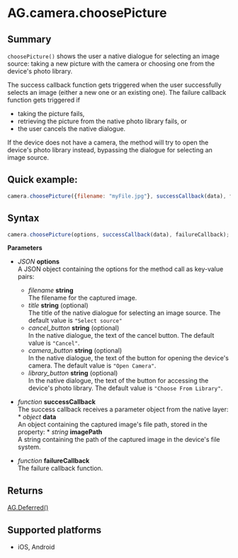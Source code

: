 # AG.camera.choosePicture

## Summary
`choosePicture()` shows the user a native dialogue for selecting an image source: taking a new picture with the camera or choosing one from the device's photo library.

The success callback function gets triggered when the user successfully selects an image (either a new one or an existing one). The failure callback function gets triggered if 

* taking the picture fails, 
* retrieving the picture from the native photo library fails, or 
* the user cancels the native dialogue. 

If the device does not have a camera, the method will try to open the device's photo library instead, bypassing the dialogue for selecting an image source.

## Quick example:
```javascript
camera.choosePicture({filename: "myFile.jpg"}, successCallback(data), failureCallback);
```

## Syntax
```javascript
camera.choosePicture(options, successCallback(data), failureCallback);
```

**Parameters**

* *JSON* **options**<br>
  A JSON object containing the options for the method call as key-value pairs:
    * *filename* **string**<br>
        The filename for the captured image.
    * *title* **string** (optional)<br>
        The title of the native dialogue for selecting an image source. The default value is `"Select source"`
    * *cancel_button* **string** (optional)<br>
        In the native dialogue, the text of the cancel button. The default value is `"Cancel"`.
    * *camera_button* **string** (optional)<br>
        In the native dialogue, the text of the button for opening the device's camera. The default value is `"Open Camera"`.
    * *library_button* **string** (optional)<br>
        In the native dialogue, the text of the button for accessing the device's photo library. The default value is `"Choose From Library"`.
    
* *function* **successCallback**<br>
  The success callback receives a parameter object from the native layer:
        * *object* **data**<br>
            An object containing the captured image's file path, stored in the property:
            * *string* **imagePath**<br>
                A string containing the path of the captured image in the device's file system.

* *function* **failureCallback**<br>
    The failure callback function.

## Returns 
[AG.Deferred()](../../Deferred/Deferred.md)

## Supported platforms
* iOS, Android